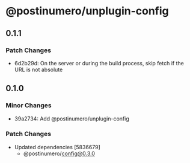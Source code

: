 # @postinumero/unplugin-config

## 0.1.1

### Patch Changes

- 6d2b29d: On the server or during the build process, skip fetch if the URL is not absolute

## 0.1.0

### Minor Changes

- 39a2734: Add @postinumero/unplugin-config

### Patch Changes

- Updated dependencies [5836679]
  - @postinumero/config@0.3.0
